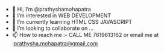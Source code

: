 - 👋 Hi, I’m @prathyshamohapatra
- 👀 I’m interested in WEB DEVELOPMENT
- 🌱 I’m currently learning HTML CSS JAVASCRIPT
- 💞️ I’m looking to collaborate on ...
- 📫 How to reach me :- CALL ME 7619613162  or email me at :prathysha.mohapatra@gmail.com


<!---
prathyshamohapatra/prathyshamohapatra is a ✨ special ✨ repository because its `README.md` (this file) appears on your GitHub profile.
You can click the Preview link to take a look at your changes.
--->

